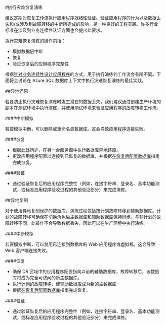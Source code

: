 <properties 
   pageTitle="SQL 数据库灾难恢复演练" 
   description="了解有关使用 Azure SQL 数据库执行灾难恢复演练，帮助任务关键型业务应用程序弹性应对故障和中断的指导和最佳实践。" 
   services="sql-database" 
   documentationCenter="" 
   authors="mihaelablendea" 
   manager="jhubbard" 
   editor="monicar"/>

<tags
   ms.service="sql-database"
   ms.date="04/18/2016"
   wacn.date="05/16/2016"/>

#执行灾难恢复演练

建议定期对恢复工作流执行应用程序就绪性验证。验证应用程序的行为以及数据丢失和/或涉及到故障转移的中断所造成的影响，是一种良好的工程实践。许多行业标准在涉及到业务连续性认证方面也会提出此要求。

执行灾难恢复演练的操作包括：

- 模拟数据层中断
- 恢复 
- 验证恢复后的应用程序完整性

根据[针对业务连续性设计应用程序](/documentation/articles/sql-database-business-continuity)的方式，用于执行演练的工作流会有所不同。下面将会讨论在 Azure SQL 数据库上下文中执行灾难恢复演练的最佳实践。

##异地还原

若要防止执行灾难恢复演练时发生潜在的数据丢失，我们建议通过创建生产环境的副本在测试环境中执行演练，并使用测试环境来验证应用程序的故障转移工作流。
 
####中断模拟

若要模拟中断，可以删除或重命名源数据库。这会导致应用程序连接失败。

####恢复

- 根据[此处](/documentation/articles/sql-database-disaster-recovery)所述，在另一台服务器中执行数据库异地还原。 
- 更改应用程序配置以连接到已恢复的数据库，并根据[在恢复后配置数据库](/documentation/articles/sql-database-disaster-recovery)指南完成恢复。

####验证

- 通过验证恢复后的应用程序完整性（例如，连接字符串、登录名、基本功能测试，或标准应用程序验收过程的其他验证部分）来完成演练。

##异地复制

对于使用异地复制保护的数据库，演练过程包括按计划故障转移到辅助数据库。计划的故障转移可确保在切换角色后主数据库和辅助数据库保持同步。与非计划的故障转移不同，此操作不会导致数据丢失，因此可以在生产环境中执行演练。

####中断模拟

若要模拟中断，可以禁用已连接到数据库的 Web 应用程序或虚拟机。这会导致 Web 客户端连接失败。

####恢复

- 确保 DR 区域中的应用程序配置指向以前的辅助数据库，故障转移后，该数据库将成为完全可访问的新主数据库。 
- 执行[计划的故障转移](/documentation/articles/sql-database-geo-replication-powershell/#initiate-a-planned-failover)，使辅助数据库成为新的主数据库
- 根据[在恢复后配置数据库](/documentation/articles/sql-database-disaster-recovery)指南完成恢复。

####验证

- 通过验证恢复后的应用程序完整性（例如，连接字符串、登录名、基本功能测试，或标准应用程序验收过程的其他验证部分）来完成演练。

<!---HONumber=Mooncake_0509_2016-->